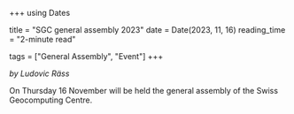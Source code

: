 +++
using Dates

title = "SGC general assembly 2023"
date = Date(2023, 11, 16)
reading_time = "2-minute read"

tags = ["General Assembly", "Event"]
+++

_by Ludovic Räss_

On Thursday 16 November will be held the general assembly of the Swiss Geocomputing Centre.
